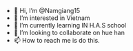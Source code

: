 - 👋 Hi, I’m @Namgiang15
- 👀 I’m interested in Vietnam
- 🌱 I’m currently learning IN H.A.S school
- 💞️ I’m looking to collaborate on hue han
- 📫 How to reach me is do this.

<!---
Namgiang15/Namgiang15 is a ✨ special ✨ repository because its `README.md` (this file) appears on your GitHub profile.
You can click the Preview link to take a look at your changes.
--->
